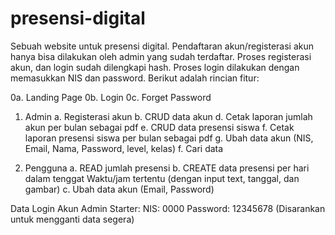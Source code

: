 # presensi-digital

Sebuah website untuk presensi digital. Pendaftaran akun/registerasi akun hanya bisa dilakukan oleh admin yang sudah terdaftar. Proses registerasi akun, dan login sudah dilengkapi hash. Proses login dilakukan dengan memasukkan NIS dan password. Berikut adalah rincian fitur:

0a. Landing Page
0b. Login
0c. Forget Password

1. Admin
  a. Registerasi akun
  b. CRUD data akun
  d. Cetak laporan jumlah akun per bulan sebagai pdf
  e. CRUD data presensi siswa
  f. Cetak laporan presensi siswa per bulan sebagai pdf
  g. Ubah data akun (NIS, Email, Nama, Password, level, kelas)
  f. Cari data


2. Pengguna
  a. READ jumlah presensi
  b. CREATE data presensi per hari dalam tenggat Waktu/jam tertentu (dengan input text, tanggal, dan gambar)
  c. Ubah data akun (Email, Password)


Data Login Akun Admin Starter:
NIS: 0000
Password: 12345678 (Disarankan untuk mengganti data segera)
